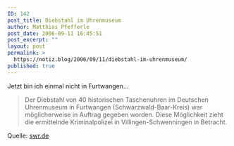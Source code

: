 ```yaml
---
ID: 142
post_title: Diebstahl im Uhrenmuseum
author: Matthias Pfefferle
post_date: 2006-09-11 16:45:51
post_excerpt: ""
layout: post
permalink: >
  https://notiz.blog/2006/09/11/diebstahl-im-uhrenmuseum/
published: true
---
```

Jetzt bin ich einmal nicht in Furtwangen...
<blockquote>Der Diebstahl von 40 historischen Taschenuhren im Deutschen Uhrenmuseum in Furtwangen (Schwarzwald-Baar-Kreis) war möglicherweise in Auftrag gegeben worden. Diese Möglichkeit zieht die ermittelnde Kriminalpolizei in Villingen-Schwenningen in Betracht.</blockquote>
Quelle: <a href="http://www.swr.de/nachrichten/bw/-/id=1622/nid=1622/did=1528724/tnez34/">swr.de</a>